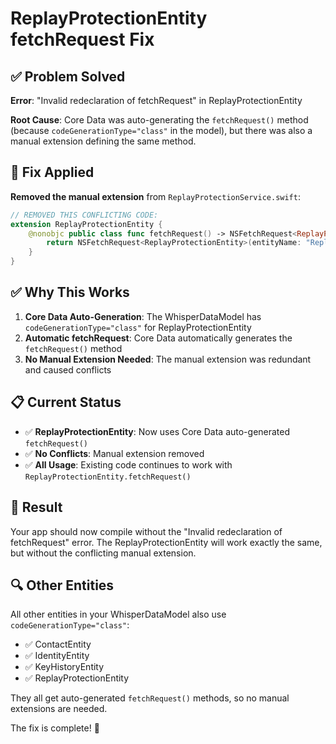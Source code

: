 # ReplayProtectionEntity fetchRequest Fix

## ✅ Problem Solved

**Error**: "Invalid redeclaration of fetchRequest" in ReplayProtectionEntity

**Root Cause**: Core Data was auto-generating the `fetchRequest()` method (because `codeGenerationType="class"` in the model), but there was also a manual extension defining the same method.

## 🔧 Fix Applied

**Removed the manual extension** from `ReplayProtectionService.swift`:

```swift
// REMOVED THIS CONFLICTING CODE:
extension ReplayProtectionEntity {
    @nonobjc public class func fetchRequest() -> NSFetchRequest<ReplayProtectionEntity> {
        return NSFetchRequest<ReplayProtectionEntity>(entityName: "ReplayProtectionEntity")
    }
}
```

## ✅ Why This Works

1. **Core Data Auto-Generation**: The WhisperDataModel has `codeGenerationType="class"` for ReplayProtectionEntity
2. **Automatic fetchRequest**: Core Data automatically generates the `fetchRequest()` method
3. **No Manual Extension Needed**: The manual extension was redundant and caused conflicts

## 📋 Current Status

- ✅ **ReplayProtectionEntity**: Now uses Core Data auto-generated `fetchRequest()`
- ✅ **No Conflicts**: Manual extension removed
- ✅ **All Usage**: Existing code continues to work with `ReplayProtectionEntity.fetchRequest()`

## 🎯 Result

Your app should now compile without the "Invalid redeclaration of fetchRequest" error. The ReplayProtectionEntity will work exactly the same, but without the conflicting manual extension.

## 🔍 Other Entities

All other entities in your WhisperDataModel also use `codeGenerationType="class"`:
- ✅ ContactEntity
- ✅ IdentityEntity  
- ✅ KeyHistoryEntity
- ✅ ReplayProtectionEntity

They all get auto-generated `fetchRequest()` methods, so no manual extensions are needed.

The fix is complete! 🎉